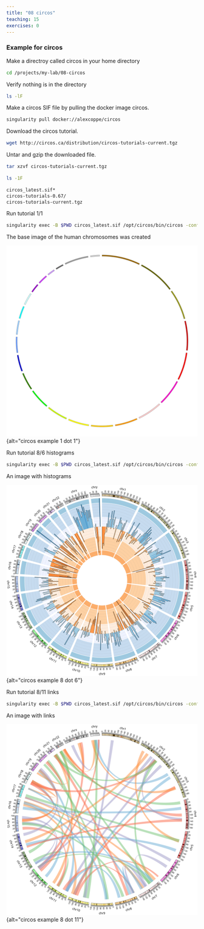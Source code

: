 ```yaml
---
title: "08 circos"
teaching: 15
exercises: 0
---
```


### Example for circos 

Make a directroy called circos in your home directory 

```bash
cd /projects/my-lab/08-circos
```

Verify nothing is in the directory

```bash
ls -lF
```

Make a circos SIF file by pulling the docker image circos.

```bash
singularity pull docker://alexcoppe/circos
```



Download the circos tutorial. 
```bash
wget http://circos.ca/distribution/circos-tutorials-current.tgz
```


Untar and gzip the downloaded file. 

```bash
tar xzvf circos-tutorials-current.tgz
```



```bash
ls -1F
```


```output
circos_latest.sif*
circos-tutorials-0.67/
circos-tutorials-current.tgz

```

Run tutorial 1/1

```bash
singularity exec -B $PWD circos_latest.sif /opt/circos/bin/circos -conf circos-tutorials-0.67/tutorials/1/1/circos.conf
```


The base image of the human chromosomes was created

![circos_1_1](episodes/fig/circos_1_1.svg){alt="circos example 1 dot 1"}


Run tutorial 8/6 histograms 

```bash
singularity exec -B $PWD circos_latest.sif /opt/circos/bin/circos -conf circos-tutorials-0.67/tutorials/8/6/circos.conf
```


An image with histograms

![circos_8_6](episodes/fig/circos_8_6.svg){alt="circos example 8 dot 6"}

Run tutorial 8/11 links

```bash
singularity exec -B $PWD circos_latest.sif /opt/circos/bin/circos -conf circos-tutorials-0.67/tutorials/8/11/circos.conf
```


An image with links

![circos_8_11](episodes/fig/circos_8_11.svg){alt="circos example 8 dot 11"}


